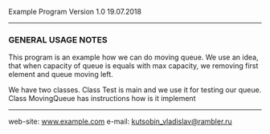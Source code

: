 Example Program Version 1.0 19.07.2018

---
### GENERAL USAGE NOTES
This program is an example how we can do moving queue.
We use an idea, that when capacity of queue is equals
with max capacity, we removing first element and queue moving left.

We have two classes. Class Test is main and we use it for testing 
our queue.
Class MovingQueue has instructions how is it implement


---

web-site: www.example.com 
e-mail: kutsobin_vladislav@rambler.ru